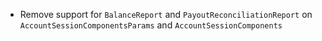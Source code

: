 * Remove support for `BalanceReport` and `PayoutReconciliationReport` on `AccountSessionComponentsParams` and `AccountSessionComponents`